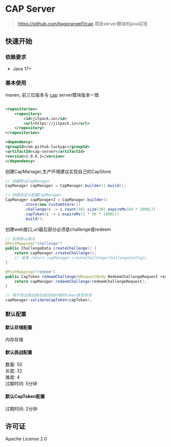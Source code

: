 # CAP Server

> https://github.com/tiagorangel1/cap 项目server模块的java实现

## 快速开始

### 依赖要求

- Java 17+

### 基本使用

maven, 前三位版本与 [cap](https://github.com/tiagorangel1/cap) server模块版本一致

```xml

<repositories>
    <repository>
        <id>jitpack.io</id>
        <url>https://jitpack.io</url>
    </repository>
</repositories>

<dependency>
<groupId>com.github.luckygc</groupId>
<artifactId>cap-server</artifactId>
<version>2.0.0.1</version>
</dependency>
```
创建CapManager,生产环境建议实现自己的CapStore
```java
// 创建默认CapManager
CapManager capManager = CapManager.builder().build();

// 创建自定义配置CapManager
CapManager capManager2 = CapManager.builder()
        .store(new CustomStore())
        .challenge(c -> c.count(40).size(30).expireMs(60 * 1000L))
        .capToken(c -> c.expireMs(2 * 60 * 1000L))
        .build();
```
创建web接口,url最后部分必须是challenge或redeem
```java
// 实现默认端点
@PostMapping("challenge")
public ChallengeData createChallenge() {
    return capManager.createChallenge();
    // 或者 return capManager.createChallenge(challengeConfig);
}

@PostMapping("redeem")
public CapToken redeemChallenge(@RequestBody RedeemChallengeRequest redeemChallengeRequest) {
    return capManager.redeemChallenge(redeemChallengeRequest);
}
```

```java
// 用于验证挑战成功返回给前端的token是否有效
capManager.validateCapToken(capToken);
```
### 默认配置 

#### 默认存储配置
内存存储

#### 默认挑战配置  
数量: 50  
长度: 32  
难度: 4  
过期时间: 5分钟

#### 默认CapToken配置   
过期时间: 2分钟

## 许可证

Apache License 2.0
